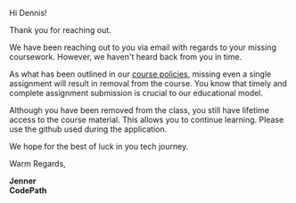 Hi Dennis!

Thank you for reaching out. 

We have been reaching out to you via email with regards to your missing coursework. However, we haven't heard back from you in time. 

As what has been outlined in our [course policies](https://courses.codepath.org/snippets/ios_university/policies_remote_fall19), missing even a single assignment will result in removal from the course. You know that timely and complete assignment submission is crucial to our educational model. 

Although you have been removed from the class, you still have lifetime access to the course material. This allows you to continue learning. Please use the github used during the application. 

We hope for the best of luck in you tech journey. 

Warm Regards, <br>

**Jenner** <br>
**CodePath**